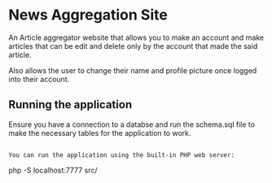 # News Aggregation Site

An Article aggregator website that allows you to make an account and make 
articles that can be edit and delete only by the account that made the said article.

Also allows the user to change their name and profile picture once logged into their account.

## Running the application

Ensure you have a connection to a databse and run the schema.sql file to make the necessary tables for the application to work.

```

You can run the application using the built-in PHP web server:

```
php -S localhost:7777 src/
